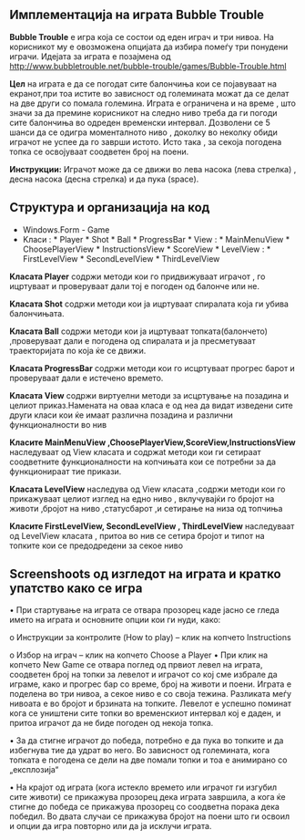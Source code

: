 ## **Имплементација на играта Bubble Trouble**

**Bubble Trouble** е игра која се состои од еден играч и три нивоа. На корисникот му е овозможена опцијата да избира помеѓу три понудени играчи.
Идејата за играта е позајмена од  http://www.bubbletrouble.net/bubble-trouble/games/Bubble-Trouble.html 

**Цел** на играта е да се погодат сите балончиња кои се појавуваат на екранот,при тоа истите во зависност од големината можат да се делат на две други со помала големина. Играта е ограничена и на време , што значи за да премине корисникот на следно ниво треба да ги погоди сите балончиња во одреден временски интервал. Дозволени се 5 шанси да се одигра моменталното ниво , доколку во неколку обиди играчот не успее да го заврши истото. Исто така , за секоја погодена топка се освојуваат соодветен број на поени. 

**Инструкции:**
Играчот може да се движи во лева насока (лева стрелка) , десна насока (десна стрелка) и да пука (space).

## Структура и организација на код
* Windows.Form - Game 
*  Kласи :
        * Player
        * Shot
        * Ball
        * ProgressBar
        * View :
                  * MainMenuView
                  * ChoosePlayerView
                  * InstructionsView
                  * ScoreView
                  *  LevelView :
                                 * FirstLevelView
                                 * SecondLevelView
                                 * ThirdLevelView

**Kласата Player**
 содржи методи кои го придвижуваат играчот , го ицртуваат и проверуваат дали тој е погоден од балонче или не.

**Kласата Shot**
 содржи методи кои ја ицртуваат спиралата која ги убива балончињата.

**Kласата Bаll**
 содржи методи кои ја ицртуваат топката(балончето) ,проверуваат дали е погодена од спиралата и
ја пресметуваат траекторијата по која ќе се движи.

**Kласата ProgressBar**
 содржи методи кои  го исцртуваат прогрес барот и проверуваат дали е истечено времето.

**Kласата View**
 содржи виртуелни методи за исцртување на позадина и целиот приказ.Намената на оваа класа е од неа да видат изведени сите други класи кои ќе имаат различна позадина и различни функционалности во нив

 **Kласите МainMenuView ,ChoosePlayerView,ScoreView,InstructionsView**
 наследуваaт од View класата и содржat методи кои ги сетираат соодветните функционалности на копчињата кои се потребни за да функционираат тие прикази.

**Kласата LevelView**
   наследува од View класата ,содржи методи кои го прикажуваат целиот изглед на едно ниво ,
вклучувајќи го бројот на животи ,бројот на ниво ,статусбарот ,и сетирање на низа од топчиња

**Kласите  FirstLevelView, SecondLevelView , ThirdLevelView**
   наследуваат од LevelView класата , притоа во нив се сетира бројот и типот на топките кои се предодредени за секое ниво

## **Screenshoots од изгледот на играта и кратко упатство како се игра**

•       При стартување на играта се отвара прозорец каде јасно се гледа името на играта и основните опции кои ги нуди, како:
  

o	Инструкции за контролите (How to play) – клик на копчето Instructions
 
o	Избор на играч – клик на копчето Choose a Player 
•	При клик на копчето New Game се отвара поглед од првиот левел на играта, соодветен број на топки за левелот и играчот со кој сме избрале да играме, како и прогрес бар со време, број на животи и поени.
Играта е поделена во три нивоа, а секое ниво е со своја тежина. Разликата меѓу нивоата е во бројот и брзината на топките.
Левелот е успешно поминат кога се уништени сите топки во временскиот интервал кој е даден, и притоа играчот да не биде погоден од некоја топка.

 

•	За да стигне играчот до победа, потребно е да пука во топките и да избегнува тие да удрат во него. Во зависност од големината, кога топката е погодена се дели на две помали топки и тоа е анимирано со „експлозија“ 
  

•	На крајот од играта (кога истекло времето или играчот ги изгубил сите животи) се прикажува прозорец  дека играта завршила, а кога ќе стигне до победа се прикажува прозорец со соодветна порака дека победил.
Во двата случаи се прикажува бројот на поени што ги освоил и опции да игра повторно или да ја исклучи играта.
  
